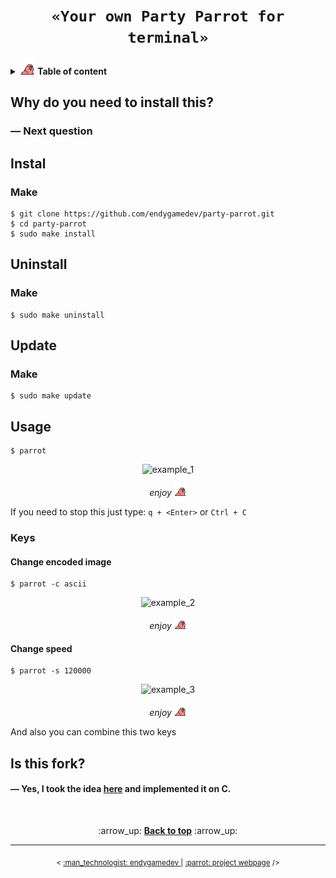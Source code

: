 <h1 align="center"><code>«Your own Party Parrot for terminal»</code></h1>

<details>
  <summary> <b> <img src="./assets/parrot.gif" alt="parrot" width="25"/> Table of content </b> </summary>
  <ol>
    <li><b><a href="#why">Why do you need to install this?</a></b></li>
    <li><b><a href="#install">Install</a></b></li>
    <li><b><a href="#uninstall">Uninstall</a></b></li>
    <li><b><a href="#update">Update</a></b></li>    
    <li><b><a href="#usage">Usage</a></b></li>
    <li><b><a href="#fork">Is this fork?</a></b></li>
  </ol>
</details>

<a id="why">
  <h2>Why do you need to install this?</h2>
</a>
<h3> — Next question </h3>

<a id="install">
  <h2>Instal</h2>
</a>
<h3> Make </h3>

```
$ git clone https://github.com/endygamedev/party-parrot.git
$ cd party-parrot
$ sudo make install
```

<a id="uninstall">
  <h2>Uninstall</h2>
</a>
<h3> Make </h3>

```
$ sudo make uninstall
```

<a id="update">
  <h2>Update</h2>
</a>
<h3> Make </h3>

```
$ sudo make update
```

<a id="usage">
  <h2>Usage</h2>
</a>

```
$ parrot
```

<p align="center">
  <img src="./assets/example_1.gif" alt="example_1" width="800"/>
</p>
<p align="center">
  <span> <i> enjoy <img src="./assets/parrot.gif" alt="parrot" width="20"/> </i> </span>
</p>

If you need to stop this just type: `q + <Enter>` or `Ctrl + C`

<h3>Keys</h3>

<h4>Change encoded image</h4>

```
$ parrot -c ascii
```

<p align="center">
  <img src="./assets/example_2.gif" alt="example_2" width="800"/>
</p>
<p align="center">
  <span> <i> enjoy <img src="./assets/parrot.gif" alt="parrot" width="20"/> </i> </span>
</p>

<h4>Change speed</h4>

```
$ parrot -s 120000
```

<p align="center">
  <img src="./assets/example_3.gif" alt="example_3" width="800"/>
</p>
<p align="center">
  <span> <i> enjoy <img src="./assets/parrot.gif" alt="parrot" width="20"/> </i> </span>
</p>

And also you can combine this two keys

<a id="fork">
  <h2>Is this fork?</h2>
</a>
<h4> — Yes, I took the idea <a href="https://github.com/jmhobbs/terminal-parrot">here</a> and implemented it on C. </h4>


<br>
<p align="center">
    :arrow_up: <a href="#"><b>Back to top</b></a> :arrow_up:
</p>

---

<p align="center">
  <sub> < <a href="https://endygamedev.github.io"> :man_technologist: endygamedev </a> | <a href="https://endygamedev.github.io/party-parrot/"> :parrot: project webpage</a> /> </sub>
</p>
